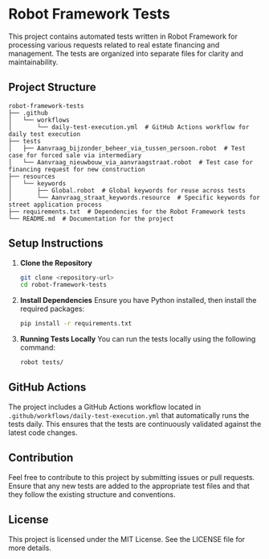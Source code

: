 # Robot Framework Tests

This project contains automated tests written in Robot Framework for processing various requests related to real estate financing and management. The tests are organized into separate files for clarity and maintainability.

## Project Structure

```
robot-framework-tests
├── .github
│   └── workflows
│       └── daily-test-execution.yml  # GitHub Actions workflow for daily test execution
├── tests
│   ├── Aanvraag_bijzonder_beheer_via_tussen_persoon.robot  # Test case for forced sale via intermediary
│   └── Aanvraag_nieuwbouw_via_aanvraagstraat.robot  # Test case for financing request for new construction
├── resources
│   └── keywords
│       ├── Global.robot  # Global keywords for reuse across tests
│       └── Aanvraag_straat_keywords.resource  # Specific keywords for street application process
├── requirements.txt  # Dependencies for the Robot Framework tests
└── README.md  # Documentation for the project
```

## Setup Instructions

1. **Clone the Repository**
   ```bash
   git clone <repository-url>
   cd robot-framework-tests
   ```

2. **Install Dependencies**
   Ensure you have Python installed, then install the required packages:
   ```bash
   pip install -r requirements.txt
   ```

3. **Running Tests Locally**
   You can run the tests locally using the following command:
   ```bash
   robot tests/
   ```

## GitHub Actions

The project includes a GitHub Actions workflow located in `.github/workflows/daily-test-execution.yml` that automatically runs the tests daily. This ensures that the tests are continuously validated against the latest code changes.

## Contribution

Feel free to contribute to this project by submitting issues or pull requests. Ensure that any new tests are added to the appropriate test files and that they follow the existing structure and conventions.

## License

This project is licensed under the MIT License. See the LICENSE file for more details.
